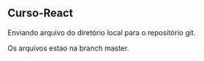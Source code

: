 ## Curso-React
Enviando arquivo do diretório local para o repositório git.

Os arquivos estao na branch master.
